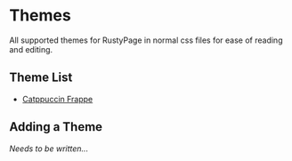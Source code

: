 # Themes

All supported themes for RustyPage in normal css files for ease of reading and editing.

## Theme List

- [Catppuccin Frappe](https://catppuccin.com/palette/)

## Adding a Theme

*Needs to be written...*
